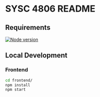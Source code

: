 # SYSC 4806 README

## Requirements
[![Node version](http://img.shields.io/badge/node-18.14.2-brightgreen.svg)](https://nodejs.org/en/)

## Local Development
### Frontend
```bash
cd frontend/
npm install
npm start
```